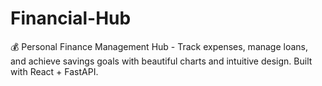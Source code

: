 # Financial-Hub
💰 Personal Finance Management Hub - Track expenses, manage loans, and achieve savings goals with beautiful charts and intuitive design. Built with React + FastAPI.
